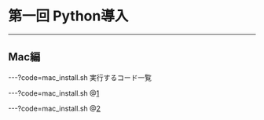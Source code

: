 # 第一回 Python導入

---

## Mac編

---?code=mac_install.sh
実行するコード一覧

---?code=mac_install.sh
@[1](これ以降の作業を実行するために必要です)

---?code=mac_install.sh
@[2](Homebrewというツールのダウンロード.Homebrewとは、色んなツールをダウンロードするためのツールで、これさえあれば大抵の機能は追加できる)